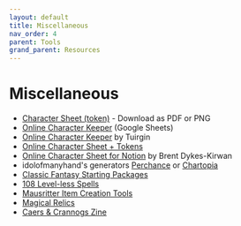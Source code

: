 ```yaml
---
layout: default
title: Miscellaneous
nav_order: 4
parent: Tools
grand_parent: Resources
---
```


# Miscellaneous

- [Character Sheet (token)](https://docs.google.com/drawings/d/1_X9o8rzE5jFPQpP1yCz1sPikdm8naQ1gPkT-ATK2T0c) - Download as PDF or PNG
- [Online Character Keeper](https://docs.google.com/spreadsheets/d/1Ueq-v5XZ-mC1qFd81T0892RzRsr8WdgAG89M4ZXe5qM) (Google Sheets)
- [Online Character Keeper](https://docs.google.com/spreadsheets/d/1z_SdtvAzUILAxCtgfbp8BJWCOfHHBbkEv_H4nzm847A) by Tuirgin
- [Online Character Sheet + Tokens](https://docs.google.com/presentation/d/1rYEUNE9_zsEUBut3a3UyRhRr8fy33s5fjX4Y7L6lvog)
- [Online Character Sheet for Notion](https://tinyurl.com/notion-cairn) by Brent Dykes-Kirwan
- idolofmanyhand's generators [Perchance](https://perchance.org/cairn-characters) or [Chartopia](http://d12dev.com/chart/32009)
- [Classic Fantasy Starting Packages](https://dreamingdragonslayer.itch.io/into-the-odd-classic-fantasy-starting-packages)
- [108 Level-less Spells](https://dreamingdragonslayer.itch.io/108-level-less-spells-d366)
- [Mausritter Item Creation Tools](https://mausritter.com/item-card-studio/)
- [Magical Relics](https://glassbirdgames.blogspot.com/2021/08/10-magical-relics-for-cairn.html)
- [Caers & Crannogs Zine](https://manarampmatt.itch.io/caers-crannogs-issue-1)

